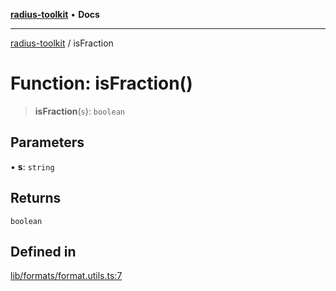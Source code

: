 [**radius-toolkit**](../README.md) • **Docs**

***

[radius-toolkit](../globals.md) / isFraction

# Function: isFraction()

> **isFraction**(`s`): `boolean`

## Parameters

• **s**: `string`

## Returns

`boolean`

## Defined in

[lib/formats/format.utils.ts:7](https://github.com/rangle/radius-token-tango/blob/0fa25351e79af51a833bcebadbd83e27a9791a4f/packages/radius-toolkit/src/lib/formats/format.utils.ts#L7)
